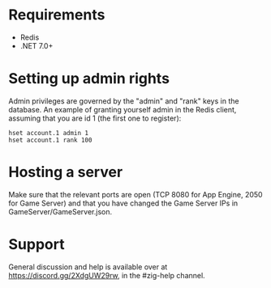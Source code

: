 # Requirements
- Redis
- .NET 7.0+

# Setting up admin rights
Admin privileges are governed by the "admin" and "rank" keys in the database. An example of granting yourself admin in the Redis client, assuming that you are id 1 (the first one to register):

```
hset account.1 admin 1
hset account.1 rank 100
```

# Hosting a server
Make sure that the relevant ports are open (TCP 8080 for App Engine, 2050 for Game Server) and that you have changed the Game Server IPs in GameServer/GameServer.json.

# Support
General discussion and help is available over at https://discord.gg/2XdgUW29rw, in the #zig-help channel.
